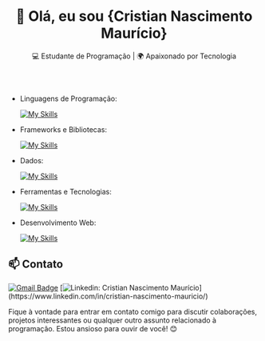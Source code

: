 <h1 align="center">👋 Olá, eu sou {Cristian Nascimento Maurício}</h1>

<p align="center">
  💻 Estudante de Programação | 🌍 Apaixonado por Tecnologia
</p><br><br>

-  Linguagens de Programação: 

    [![My Skills](https://skillicons.dev/icons?i=java,javascript,c,python)](https://skillicons.dev)
- Frameworks e Bibliotecas: 

    [![My Skills](https://skillicons.dev/icons?i=spring,react,angular)](https://skillicons.dev)
- Dados: 

    [![My Skills](https://skillicons.dev/icons?i=mysql,mongo)](https://skillicons.dev)
- Ferramentas e Tecnologias: 

    [![My Skills](https://skillicons.dev/icons?i=git,github,visualstudio,eclipse)](https://skillicons.dev)
- Desenvolvimento Web:

    [![My Skills](https://skillicons.dev/icons?i=html,css)](https://skillicons.dev) 

## 📫 Contato

[![Gmail Badge](https://img.shields.io/badge/-{cristiannascimentomauricio@gmail.com}-006bed?style=flat-square&logo=Gmail&logoColor=white&link=mailto:{cristiannascimentomauricio@gmail.com})](mailto:{cristiannascimentomauricio@gmail.com})
[![Linkedin: Cristian Nascimento Maurício](https://img.shields.io/badge/-Cristian-blue?style=flat-square&logo=Linkedin&logoColor=white&link=[https://www.linkedin.com/in/devellenias/](https://www.linkedin.com/in/cristian-nascimento-mauricio/))](https://www.linkedin.com/in/cristian-nascimento-mauricio/)

Fique à vontade para entrar em contato comigo para discutir colaborações, projetos interessantes ou qualquer outro assunto relacionado à programação. Estou ansioso para ouvir de você! 😊 <br><br>
